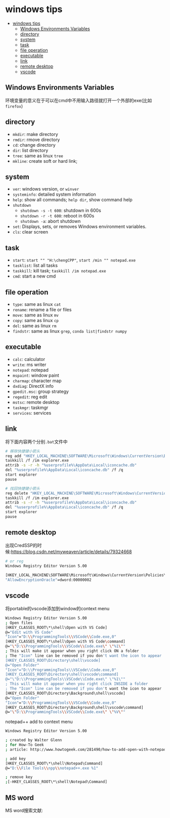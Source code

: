 # windows tips

<!-- TOC -->

- [windows tips](#windows-tips)
    - [Windows Environments Variables](#windows-environments-variables)
    - [directory](#directory)
    - [system](#system)
    - [task](#task)
    - [file operation](#file-operation)
    - [executable](#executable)
    - [link](#link)
    - [remote desktop](#remote-desktop)
    - [vscode](#vscode)

<!-- /TOC -->

## Windows Environments Variables

环境变量的意义在于可以在cmd中不用输入路径就打开一个外部的exe(比如`firefox`)

## directory


- `mkdir`: make directory
- `rmdir`: rmove directory
- `cd`: change directory
- `dir`: list directory
- `tree`: same as linux `tree`
- `mkline`: create soft or hard link;

## system

- `ver`: windows version, or `winver`
- `systeminfo`: detailed system information
- `help`: show all commands; `help dir`, show command help
- `shutdown`
    - `shutdown -s -t 600`: shutdown in 600s
    - `shutdown -r -t 600`: reboot in 600s
    - `shutdown -a`: abort shutdown
- `set`: Displays, sets, or removes Windows environment variables.
- `cls`: clear screen

## task

- `start`: `start "" "H:\chengCPP"`, `start /min "" notepad.exe`
- `tasklist`: list all tasks
- `taskkill`: kill task; `taskkill /im notepad.exe`
- `cmd`: start a new cmd

## file operation

- `type`: same as linux `cat`
- `rename`: rename a file or files
- `move`: same as linux `mv`
- `copy`: same as linux `cp`
- `del`: same as linux `rm`
- `findstr`: same as linux `grep`, `conda list|findstr numpy`

## executable

- `calc`: calculator
- `write`: ms writer
- `notepad`: notepad
- `mspaint`: window paint
- `charmap`: character map
- `dxdiag`: DirectX info
- `gpedit.msc`: group strategy
- `regedit`: reg edit
- `mstsc`: remote desktop
- `taskmgr`: taskmgr
- `services`: services

## link

将下面内容两个分别`.bat`文件中

```bash
# 移除快捷键小箭头
reg add "HKEY_LOCAL_MACHINE\SOFTWARE\Microsoft\Windows\CurrentVersion\Explorer\Shell Icons" /v 29 /d "%systemroot%\system32\imageres.dll,197" /t reg_sz /f
taskkill /f /im explorer.exe
attrib -s -r -h "%userprofile%\AppData\Local\iconcache.db"
del "%userprofile%\AppData\Local\iconcache.db" /f /q
start explorer
pause
```

```bash
# 找回快捷键小箭头
reg delete "HKEY_LOCAL_MACHINE\SOFTWARE\Microsoft\Windows\CurrentVersion\Explorer\Shell Icons" /v 29 /f
taskkill /f /im explorer.exe
attrib -s -r -h "%userprofile%\AppData\Local\iconcache.db"
del "%userprofile%\AppData\Local\iconcache.db" /f /q
start explorer
pause
```

## remote desktop

出现CredSSP的时候:https://blog.csdn.net/myweaven/article/details/79324668

```bash
# or reg
Windows Registry Editor Version 5.00
 
[HKEY_LOCAL_MACHINE\SOFTWARE\Microsoft\Windows\CurrentVersion\Policies\System\CredSSP\Parameters]
"AllowEncryptionOracle"=dword:00000002
```

## vscode

将portable的vscode添加到window的context menu

```bash
Windows Registry Editor Version 5.00
; Open files
[HKEY_CLASSES_ROOT\*\shell\Open with VS Code]
@="Edit with VS Code"
"Icon"="D:\\ProgrammingTools\\VSCode\\Code.exe,0"
[HKEY_CLASSES_ROOT\*\shell\Open with VS Code\command]
@="\"D:\\ProgrammingTools\\VSCode\\Code.exe\" \"%1\""
; This will make it appear when you right click ON a folder
; The "Icon" line can be removed if you don't want the icon to appear
[HKEY_CLASSES_ROOT\Directory\shell\vscode]
@="Open Folder"
"Icon"="D:\\ProgrammingTools\\VSCode\\Code.exe,0"
[HKEY_CLASSES_ROOT\Directory\shell\vscode\command]
@="\"D:\\ProgrammingTools\\VSCode\\Code.exe\" \"%1\""
; This will make it appear when you right click INSIDE a folder
; The "Icon" line can be removed if you don't want the icon to appear
[HKEY_CLASSES_ROOT\Directory\Background\shell\vscode]
@="Open Folder"
"Icon"="D:\\ProgrammingTools\\VSCode\\Code.exe,0"
[HKEY_CLASSES_ROOT\Directory\Background\shell\vscode\command]
@="\"D:\\ProgrammingTools\\VSCode\\Code.exe\" \"%V\""
```

notepad++ add to context menu

```bash
Windows Registry Editor Version 5.00

; created by Walter Glenn
; for How-To Geek
; article: http://www.howtogeek.com/281490/how-to-add-open-with-notepad-to-the-windows-context-menu-for-all-files/

; add key
[HKEY_CLASSES_ROOT\*\shell\Notepad\Command]
@="D:\\File Tools\\npp\\notepad++.exe %1"

; remove key
;[-HKEY_CLASSES_ROOT\*\shell\Notepad\Command]
```

## MS word

MS word搜索文献: 
